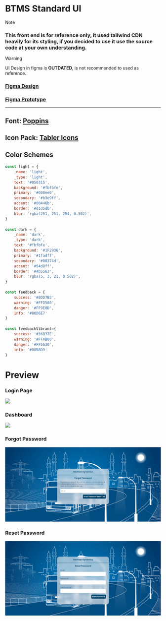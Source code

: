 # BTMS Standard UI

> [!NOTE]  
> ### This front end is for reference only, it used tailwind CDN heavily for its styling, if you decided to use it use the source code at your own understanding.

>[!WARNING]
> UI Design in figma is **OUTDATED**, is not recommended to used as reference.

### [Figma Design](https://www.figma.com/design/seFlmdlPbDBgoFv7SYD6Lh/BTMS-UI-REFERENCE?node-id=0-1&node-type=CANVAS&t=gfGQhSqBa1b8oyP4-0)

### [Figma Prototype](https://www.figma.com/proto/seFlmdlPbDBgoFv7SYD6Lh/BTMS-UI-REFERENCE?node-id=1-83&starting-point-node-id=1%3A83)

<hr/>

## Font: [Poppins](https://fonts.google.com/specimen/Poppins?query=poppins)

## Icon Pack: [Tabler Icons](https://tabler.io/icons)

## Color Schemes

```js
const light = {
    _name: 'light',
    _type: 'light',
    text: '#050315',
    background: '#fbfbfe',
    primary: '#008ee0',
    secondary: '#b3e9ff',
    accent: '#00446b',
    border: '#d1d5db',
    blur: 'rgba(251, 251, 254, 0.502)',
}

const dark = {
    _name: 'dark',
    _type: 'dark',
    text: '#fbfbfe',
    background: '#1F2936',
    primary: '#1fadff',
    secondary: '#00374d',
    accent: '#94d8ff',
    border: '#4b5563',
    blur: 'rgba(5, 3, 21, 0.502)',
}

const feedback = {
    success: '#8DD7B3',
    warning: '#FFD580',
    danger: '#FF9E8D',
    info: '#80D6E7'
}

const feedbackVibrant={
    success: '#36B37E',
    warning: '#FFAB00',
    danger: '#FF5630',
    info: '#00B8D9'
}

```

# Preview

### Login Page
<a href="https://nexfleetdynamics.github.io/Standard-UI/">
    <img src="images\snapshot_1.png">
</a>

### Dashboard
<a href="https://nexfleetdynamics.github.io/Standard-UI/dashboard.html">
    <img src="images\snapshot_2.png">
</a>

### Forgot Password
<a href="https://nexfleetdynamics.github.io/Standard-UI/forgot.html">
    <img src="images\snapshot_3.png">
</a>

### Reset Password
<a href="https://nexfleetdynamics.github.io/Standard-UI/reset.html">
    <img src="images\snapshot_4.png">
</a>